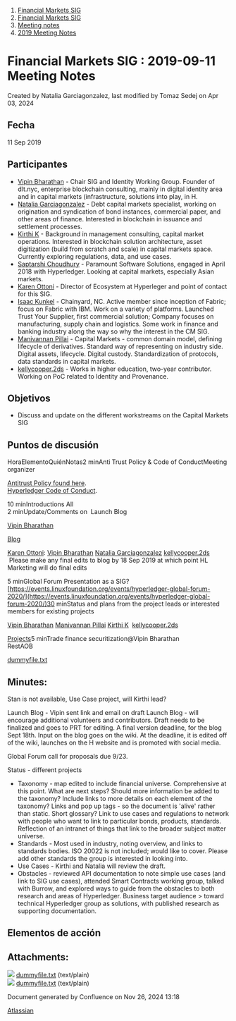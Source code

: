 1. [Financial Markets SIG](index.html)
2. [Financial Markets SIG](Financial-Markets-SIG_20545549.html)
3. [Meeting notes](Meeting-notes_20558268.html)
4. [2019 Meeting Notes](2019-Meeting-Notes_20546647.html)

# Financial Markets SIG : 2019-09-11 Meeting Notes

Created by Natalia Garciagonzalez, last modified by Tomaz Sedej on Apr 03, 2024

## Fecha

11 Sep 2019

## Participantes

- [Vipin Bharathan](https://lf-hyperledger.atlassian.net/wiki/people/70121:4ac24c34-2385-41a8-8881-61e7a75c6d1e?ref=confluence) - Chair SIG and Identity Working Group. Founder of dlt.nyc, enterprise blockchain consulting, mainly in digital identity area and in capital markets (infrastructure, solutions into play, in H.
- [Natalia Garciagonzalez](https://lf-hyperledger.atlassian.net/wiki/people/70121:7c7305b1-f62b-4d9d-84a9-882b2664fda6?ref=confluence) - Debt capital markets specialist, working on origination and syndication of bond instances, commercial paper, and other areas of finance. Interested in blockchain in issuance and settlement processes.
- [Kirthi K](https://lf-hyperledger.atlassian.net/wiki/people/712020:cdf2c19a-9f68-45e0-82c7-86c8b2799fb2?ref=confluence) - Background in management consulting, capital market operations. Interested in blockchain solution architecture, asset digitization (build from scratch and scale) in capital markets space. Currently exploring regulations, data, and use cases.
- [Saptarshi Choudhury](https://lf-hyperledger.atlassian.net/wiki/people/5df63940caa2f70cb00e8862?ref=confluence) - Paramount Software Solutions, engaged in April 2018 with Hyperledger. Looking at capital markets, especially Asian markets.
- [Karen Ottoni](https://lf-hyperledger.atlassian.net/wiki/people/712020:b91a9879-c835-4217-a2e7-e13c7e529f5b?ref=confluence) - Director of Ecosystem at Hyperleger and point of contact for this SIG.
- [Isaac Kunkel](https://lf-hyperledger.atlassian.net/wiki/people/70121:2911738f-e724-4e37-a83b-320324617091?ref=confluence) - Chainyard, NC. Active member since inception of Fabric; focus on Fabric with IBM. Work on a variety of platforms. Launched Trust Your Supplier, first commercial solution; Company focuses on manufacturing, supply chain and logistics. Some work in finance and banking industry along the way so why the interest in the CM SIG.
- [Manivannan Pillai](https://lf-hyperledger.atlassian.net/wiki/people/5a6887cec2b7dd3533e4ab77?ref=confluence) - Capital Markets - common domain model, defining lifecycle of derivatives. Standard way of representing on industry side. Digital assets, lifecycle. Digital custody. Standardization of protocols, data standards in capital markets.
- [kellycooper.2ds](https://lf-hyperledger.atlassian.net/wiki/people/5dd2cf0723cbe90ee7b41056?ref=confluence) - Works in higher education, two-year contributor. Working on PoC related to Identity and Provenance.

## Objetivos

- Discuss and update on the different workstreams on the Capital Markets SIG

## Puntos de discusión

HoraElementoQuiénNotas2 minAnti Trust Policy &amp; Code of ConductMeeting organizer 

[Antitrust Policy found here](http://www.linuxfoundation.org/antitrust-policy).  
[Hyperledger Code of Conduct](https://lf-hyperledger.atlassian.net/wiki/display/HYP/Hyperledger+Code+of+Conduct).

10 minIntroductions All  
2 minUpdate/Comments on  Launch Blog

[Vipin Bharathan](https://lf-hyperledger.atlassian.net/wiki/people/70121:4ac24c34-2385-41a8-8881-61e7a75c6d1e?ref=confluence)

[Blog](https://lf-hyperledger.atlassian.net/wiki/display/CMSIG/CM+Launch+Blog+-+DRAFT)

[Karen Ottoni](https://lf-hyperledger.atlassian.net/wiki/people/712020:b91a9879-c835-4217-a2e7-e13c7e529f5b?ref=confluence): [Vipin Bharathan](https://lf-hyperledger.atlassian.net/wiki/people/70121:4ac24c34-2385-41a8-8881-61e7a75c6d1e?ref=confluence) [Natalia Garciagonzalez](https://lf-hyperledger.atlassian.net/wiki/people/70121:7c7305b1-f62b-4d9d-84a9-882b2664fda6?ref=confluence) [kellycooper.2ds](https://lf-hyperledger.atlassian.net/wiki/people/5dd2cf0723cbe90ee7b41056?ref=confluence)  Please make any final edits to blog by 18 Sep 2019 at which point HL Marketing will do final edits

5 minGlobal Forum Presentation as a SIG?  
[https://events.linuxfoundation.org/events/hyperledger-global-forum-2020/](https://events.linuxfoundation.org/events/hyperledger-global-forum-2020/)30 minStatus and plans from the project leads or interested members for existing projects

[Vipin Bharathan](https://lf-hyperledger.atlassian.net/wiki/people/70121:4ac24c34-2385-41a8-8881-61e7a75c6d1e?ref=confluence) [Manivannan Pillai](https://lf-hyperledger.atlassian.net/wiki/people/5a6887cec2b7dd3533e4ab77?ref=confluence) [Kirthi K](https://lf-hyperledger.atlassian.net/wiki/people/712020:cdf2c19a-9f68-45e0-82c7-86c8b2799fb2?ref=confluence)  [kellycooper.2ds](https://lf-hyperledger.atlassian.net/wiki/people/5dd2cf0723cbe90ee7b41056?ref=confluence)

[Projects](https://lf-hyperledger.atlassian.net/wiki/display/CMSIG/CMSIG-Projects)5 minTrade finance securitization@Vipin Bharathan  
RestAOB

[dummyfile.txt](#)

## Minutes:

Stan is not available, Use Case project, will Kirthi lead? 

Launch Blog - Vipin sent link and email on draft Launch Blog - will encourage additional volunteers and contributors. Draft needs to be finalized and goes to PRT for editing. A final version deadline, for the blog Sept 18th. Input on the blog goes on the wiki. At the deadline, it is edited off of the wiki, launches on the H website and is promoted with social media. 

Global Forum call for proposals due 9/23.

Status - different projects

- Taxonomy - map edited to include financial universe. Comprehensive at this point. What are next steps? Should more information be added to the taxonomy? Include links to more details on each element of the taxonomy? Links and pop up tags - so the document is 'alive' rather than static. Short glossary? Link to use cases and regulations to network with people who want to link to particular bonds, products, standards. Reflection of an intranet of things that link to the broader subject matter universe.
- Standards - Most used in industry, noting overview, and links to standards bodies. ISO 20022 is not included; would like to cover. Please add other standards the group is interested in looking into.
- Use Cases - Kirthi and Natalia will review the draft.
- Obstacles - reviewed API documentation to note simple use cases (and link to SIG use cases), attended Smart Contracts working group, talked with Burrow, and explored ways to guide from the obstacles to both research and areas of Hyperledger. Business target audience &gt; toward technical Hyperledger group as solutions, with published research as supporting documentation.

## Elementos de acción

## Attachments:

![](images/icons/bullet_blue.gif) [dummyfile.txt](attachments/20545600/20558584.txt) (text/plain)  
![](images/icons/bullet_blue.gif) [dummyfile.txt](attachments/20545600/20558583.txt) (text/plain)

Document generated by Confluence on Nov 26, 2024 13:18

[Atlassian](http://www.atlassian.com/)
